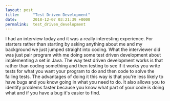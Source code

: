 ```yaml
---
layout: post
title:      "Test Driven Development"
date:       2018-12-07 03:21:39 +0000
permalink:  test_driven_development
---
```



I had an interview today and it was a really interesting experience. For starters rather than starting by asking anything about me and my background we just jumped straight into coding. What the interviewer did was just pair program with me doing some test driven development about implementing a set in Java. The way test driven development works is that rather than coding something and then testing to see if it works you write tests for what you want your program to do and then code to solve the failing tests. The advantages of doing it this way is that you're less likely to have bugs and you know going in what you need to do. It also allows you to identify problems faster because you know what part of your code is doing what and if you have a bug it's easier to find.
